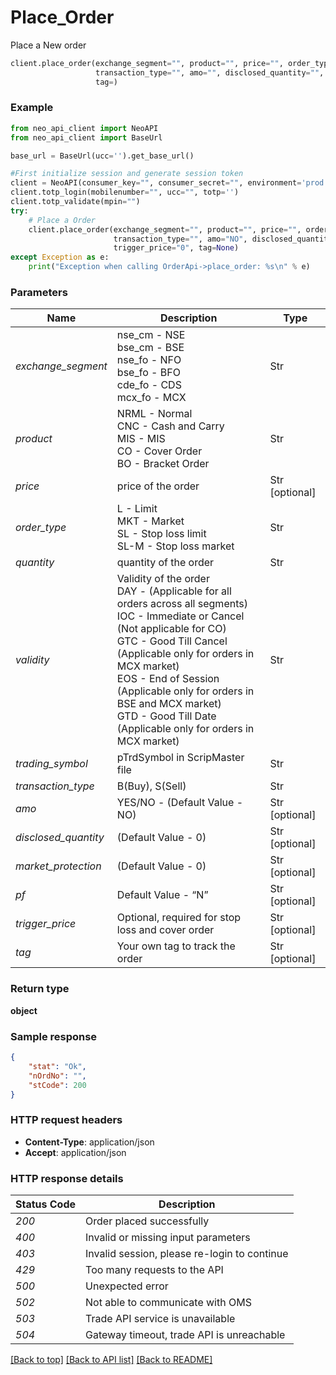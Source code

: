# Place_Order
Place a New order

```python
client.place_order(exchange_segment="", product="", price="", order_type="", quantity="", validity="", trading_symbol="",
                   transaction_type="", amo="", disclosed_quantity="", market_protection="", pf="", trigger_price="",
                   tag=)
```

### Example


```python
from neo_api_client import NeoAPI
from neo_api_client import BaseUrl

base_url = BaseUrl(ucc='').get_base_url()

#First initialize session and generate session token
client = NeoAPI(consumer_key="", consumer_secret="", environment='prod', access_token=None, neo_fin_key=None, base_url=base_url)
client.totp_login(mobilenumber="", ucc="", totp='')
client.totp_validate(mpin="")
try:
    # Place a Order
    client.place_order(exchange_segment="", product="", price="", order_type="", quantity="", validity="", trading_symbol="",
                       transaction_type="", amo="NO", disclosed_quantity="0", market_protection="0", pf="N",
                       trigger_price="0", tag=None)
except Exception as e:
    print("Exception when calling OrderApi->place_order: %s\n" % e)
``` 

### Parameters

| Name                 | Description                                                                                                                                                                                                                                                                                                                                                       | Type           |
|----------------------|-------------------------------------------------------------------------------------------------------------------------------------------------------------------------------------------------------------------------------------------------------------------------------------------------------------------------------------------------------------------|----------------|
| *exchange_segment*   | nse_cm - NSE<br/>bse_cm - BSE<br/>nse_fo - NFO<br/>bse_fo - BFO<br/>cde_fo - CDS  <br/>mcx_fo - MCX                                                                                                                                                                                                                                                               | Str            |
| *product*            | NRML - Normal<br/>CNC - Cash and Carry<br/>MIS - MIS<br/>CO - Cover Order<br/>BO - Bracket Order<br/>                                                                                                                                                                                                                                                             | Str            |
| *price*              | price of the order                                                                                                                                                                                                                                                                                                                                                | Str [optional] |
| *order_type*         | L - Limit<br/>MKT - Market<br/>SL - Stop loss limit<br/>SL-M - Stop loss market                                                                                                                                                                                                                                                                                   | Str            |
| *quantity*           | quantity of the order                                                                                                                                                                                                                                                                                                                                             | Str            |
| *validity*           | Validity of the order <br/> DAY - (Applicable for all orders across all segments)<br/> IOC - Immediate or Cancel (Not applicable for CO)<br/> GTC - Good Till Cancel (Applicable only for orders in MCX market)<br/> EOS - End of Session (Applicable only for orders in BSE and MCX market)<br/> GTD - Good Till Date (Applicable only for orders in MCX market) | Str            |
| *trading_symbol*     | pTrdSymbol in ScripMaster file                                                                                                                                                                                                                                                                                                                                    | Str            |
| *transaction_type*   | B(Buy), S(Sell)                                                                                                                                                                                                                                                                                                                                                   | Str            |
| *amo*                | YES/NO - (Default Value - NO)                                                                                                                                                                                                                                                                                                                                     | Str [optional] |
| *disclosed_quantity* | (Default Value - 0)                                                                                                                                                                                                                                                                                                                                               | Str [optional] |
| *market_protection*  | (Default Value - 0)                                                                                                                                                                                                                                                                                                                                               | Str [optional] |
| *pf*                 | Default Value - “N”                                                                                                                                                                                                                                                                                                                                               | Str [optional] |
| *trigger_price*      | Optional, required for stop loss and cover order                                                                                                                                                                                                                                                                                                                  | Str [optional] |
| *tag*                | Your own tag to track the order                                                                                                                                                                                                                                                                                                                                   | Str [optional] |


### Return type

**object**

### Sample response

```json
{
    "stat": "Ok",
    "nOrdNo": "",
    "stCode": 200
}

```
### HTTP request headers

 - **Content-Type**: application/json
 - **Accept**: application/json

### HTTP response details

| Status Code | Description                                  |
|-------------|----------------------------------------------|
| *200*       | Order placed successfully                    |
| *400*       | Invalid or missing input parameters          |
| *403*       | Invalid session, please re-login to continue |
| *429*       | Too many requests to the API                 |
| *500*       | Unexpected error                             |
| *502*       | Not able to communicate with OMS             |
| *503*       | Trade API service is unavailable             |
| *504*       | Gateway timeout, trade API is unreachable    |


[[Back to top]](#) [[Back to API list]](../README.md#documentation-for-api-endpoints)  [[Back to README]](../README.md)
